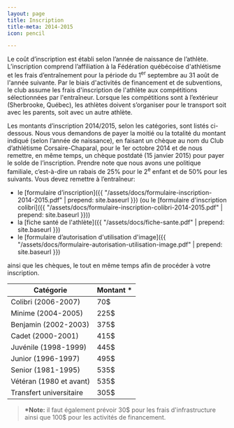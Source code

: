 ```yaml
---
layout: page
title: Inscription
title-meta: 2014-2015
icon: pencil

---
```


Le coût d’inscription est établi selon l’année de naissance de l’athlète. L’inscription comprend l’affiliation à la Fédération québécoise d'athlétisme et les frais d’entraînement pour la période du 1<sup>er</sup> septembre au 31 août de l'année suivante. Par le biais d'activités de financement et de subventions, le club assume les frais d'inscription de l'athlète aux compétitions sélectionnées par l'entraîneur. Lorsque les compétitions sont à l’extérieur (Sherbrooke, Québec), les athlètes doivent s’organiser pour le transport soit avec les parents, soit avec un autre athlète.

Les montants d’inscription 2014/2015, selon les catégories, sont listés ci-dessous. Nous vous demandons de payer la moitié ou la totalité du montant indiqué (selon l’année de naissance), en faisant un chèque au nom du Club d’athlétisme Corsaire-Chaparal, pour le 1er octobre 2014 et de nous remettre, en même temps, un chèque postdaté (15 janvier 2015) pour payer le solde de l’inscription. Prendre note que nous avons une politique familiale, c’est-à-dire un rabais de 25% pour le 2<sup>e</sup> enfant et de 50% pour les suivants. Vous devez remettre à l’entraîneur:

- le [formulaire d’inscription]({{ "/assets/docs/formulaire-inscription-2014-2015.pdf" | prepend: site.baseurl }}) (ou le [formulaire d'inscription colibri]({{ "/assets/docs/formulaire-inscription-colibri-2014-2015.pdf" | prepend: site.baseurl }}))
- la [fiche santé de l'athlète]({{ "/assets/docs/fiche-sante.pdf" | prepend: site.baseurl }})
- le [formulaire d’autorisation d'utilisation d'image]({{ "/assets/docs/formulaire-autorisation-utilisation-image.pdf" | prepend: site.baseurl }})

ainsi que les chèques, le tout en même temps afin de procéder à votre inscription.

| Catégorie               | Montant \*     |
| ----------------------- | -------------- |
| Colibri (2006-2007)     | 70$            |
| Minime (2004-2005)      | 225$           |
| Benjamin (2002-2003)    | 375$           |
| Cadet (2000-2001)       | 415$           |
| Juvénile (1998-1999)    | 445$           |
| Junior (1996-1997)      | 495$           |
| Senior (1981-1995)      | 535$           |
| Vétéran (1980 et avant) | 535$           |
| Transfert universitaire | 305$           |

> **\*Note:** il faut également prévoir 30$ pour les frais d'infrastructure ainsi que 100$ pour les activités de financement.
